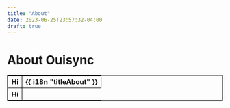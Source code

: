 ```yaml
---
title: "About"
date: 2023-06-25T23:57:32-04:00
draft: true
---
```


# About Ouisync

<style>
table, th, td {
  border:1px solid black;
}
</style>
<table>
    <tr>
        <th>Hi</th>
        <th>{{ i18n "titleAbout" }}</th>
    </tr>
    <tr>
        <th>Hi</th>
    </tr>
</table>